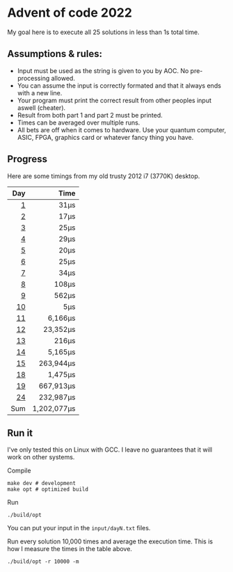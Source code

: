 # Advent of code 2022

My goal here is to execute all 25 solutions in less than 1s total time.

## Assumptions & rules:

- Input must be used as the string is given to you by AOC. No pre-processing allowed.
- You can assume the input is correctly formated and that it always ends with a new line.
- Your program must print the correct result from other peoples input aswell (cheater).
- Result from both part 1 and part 2 must be printed.
- Times can be averaged over multiple runs.
- All bets are off when it comes to hardware. Use your quantum computer, ASIC, FPGA, graphics card or whatever fancy thing you have.


## Progress

Here are some timings from my old trusty 2012 i7 (3770K) desktop.

|  Day |     Time     |
| ---: | -----------: |
|  [1] |         31µs |
|  [2] |         17µs |
|  [3] |         25µs |
|  [4] |         29µs |
|  [5] |         20µs |
|  [6] |         25µs |
|  [7] |         34µs |
|  [8] |        108µs |
|  [9] |        562µs |
| [10] |          5µs |
| [11] |      6,166µs |
| [12] |     23,352µs |
| [13] |        216µs |
| [14] |      5,165µs |
| [15] |    263,944µs |
| [18] |      1,475µs |
| [19] |    667,913µs |
| [24] |    232,987µs |
|  Sum |  1,202,077µs |

## Run it

I've only tested this on Linux with GCC.
I leave no guarantees that it will work on other systems.

Compile
```
make dev # development
make opt # optimized build
```

Run
```
./build/opt
```
You can put your input in the `input/dayN.txt` files.

Run every solution 10,000 times and average the execution time.
This is how I measure the times in the table above.
```
./build/opt -r 10000 -m
```

[1]: src/Day01.c
[2]: src/Day02.c
[3]: src/Day03.c
[4]: src/Day04.c
[5]: src/Day05.c
[6]: src/Day06.c
[7]: src/Day07.c
[8]: src/Day08.c
[9]: src/Day09.c
[10]: src/Day10.c
[11]: src/Day11.c
[12]: src/Day12.c
[13]: src/Day13.c
[14]: src/Day14.c
[15]: src/Day15.c
[18]: src/Day18.c
[19]: src/Day19.c
[24]: src/Day24.c

